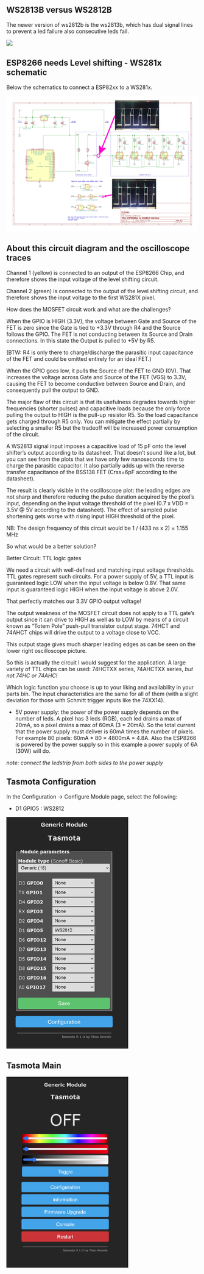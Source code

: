 ## WS2813B versus WS2812B
The newer version of ws2812b is the ws2813b, which has dual signal lines to prevent a led failure also consecutive leds fail.

<img src="https://github.com/arendst/arendst.github.io/blob/master/media/wemos/ws2813-vs-ws2812.png?raw=true?raw=true" width="500">


## ESP8266 needs Level shifting - WS281x schematic

Below the schematics to connect a ESP82xx to a WS281x.

<img src="https://github.com/tasmota/docs/raw/master/docs/_media/ws281x.png?raw=true?raw=true">

## About this circuit diagram and the oscilloscope traces

Channel 1 (yellow) is connected to an output of the ESP8266 Chip, and therefore shows the input voltage of the level shifting circuit.

Channel 2 (green) is connected to the output of the level shifting circuit, and therefore shows the input voltage to the first WS281X pixel.

How does the MOSFET circuit work and what are the challenges?

When the GPIO is HIGH (3.3V), the voltage between Gate and Source of the FET is zero since the Gate is tied to +3.3V through R4 and the Source follows the GPIO. The FET is not conducting between its Source and Drain connections. In this state the Output is pulled to +5V by R5.

(BTW: R4 is only there to charge/discharge the parasitic input capacitance of the FET and could be omitted entirely for an ideal FET.)

When the GPIO goes low, it pulls the Source of the FET to GND (0V). That increases the voltage across Gate and Source of the FET (VGS) to 3.3V, causing the FET to become conductive between Source and Drain, and consequently pull the output to GND.

The major flaw of this circuit is that its usefulness degrades towards higher frequencies (shorter pulses) and capacitive loads because the only force pulling the output to HIGH is the pull-up resistor R5. So the load capacitance gets charged through R5 only. You can mitigate the effect partially by selecting a smaller R5 but the tradeoff will be increased power consumption of the circuit.

A WS2813 signal input imposes a capacitive load of 15 pF onto the level shifter’s output according to its datasheet. That doesn’t sound like a lot, but you can see from the plots that we have only few nanoseconds time to charge the parasitic capacitor. It also partially adds up with the reverse transfer capacitance of the BSS138 FET (Crss=6pF according to the datasheet).

The result is clearly visible in the oscilloscope plot: the leading edges are not sharp and therefore reducing the pulse duration acquired by the pixel’s input, depending on the input voltage threshold of the pixel (0.7 x VDD = 3.5V @ 5V according to the datasheet). The effect of sampled pulse shortening gets worse with rising input HIGH threshold of the pixel.

NB: The design frequency of this circuit would be 1 / (433 ns x 2) = 1.155 MHz

So what would be a better solution?

Better Circuit: TTL logic gates

We need a circuit with well-defined and matching input voltage thresholds. TTL gates represent such circuits. For a power supply of 5V, a TTL input is guaranteed logic LOW when the input voltage is below 0.8V. That same input is guaranteed logic HIGH when the input voltage is above 2.0V.

That perfectly matches our 3.3V GPIO output voltage!

The output weakness of the MOSFET circuit does not apply to a TTL gate’s output since it can drive to HIGH as well as to LOW by means of a circuit known as “Totem Pole” push-pull transistor output stage. 74HCT and 74AHCT chips will drive the output to a voltage close to VCC.

This output stage gives much sharper leading edges as can be seen on the lower right oscilloscope picture.

So this is actually the circuit I would suggest for the application. A large variety of TTL chips can be used: 74HCTXX series, 74AHCTXX series, *but not 74HC or 74AHC!*

Which logic function you choose is up to your liking and availability in your parts bin. The input characteristics are the same for all of them (with a slight deviation for those with Schmitt trigger inputs like the 74XX14).

* 5V power supply: the power of the power supply depends on the number of leds. A pixel has 3 leds (RGB), each led drains a max of 20mA, so a pixel drains a max of 60mA (3 * 20mA). So the total current that the power supply must deliver is 60mA times the number of pixels. For example 80 pixels: 60mA * 80 = 4800mA = 4.8A. Also the ESP8266 is powered by the power supply so in this example a power supply of 6A (30W) will do.

_note: connect the ledstrip from both sides to the power supply_


## Tasmota Configuration

In the Configuration -> Configure Module page, select the following:

* D1 GPIO5 : WS2812

<img src="https://github.com/tasmota/docs/raw/master/docs/_media/ws2813b_config.png?raw=true" width="320">

## Tasmota Main

<img src="https://github.com/tasmota/docs/raw/master/docs/_media/ws2813b_main.png?raw=true" width="320">
